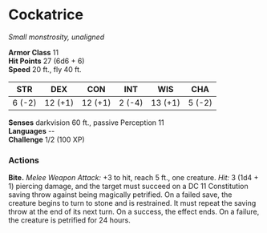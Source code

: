 # Cockatrice 
_Small monstrosity, unaligned_

**Armor Class** 11    
**Hit Points** 27 (6d6 + 6)    
**Speed** 20 ft., fly 40 ft. 

| STR      | DEX     | CON      | INT     | WIS     | CHA     |
|----------|---------|----------|---------|---------|---------|
| 6 (-2)   | 12 (+1) | 12 (+1)  | 2 (-4)  | 13 (+1) | 5 (-2)  |

**Senses** darkvision 60 ft., passive Perception 11    
**Languages** --    
**Challenge** 1/2 (100 XP) 

### Actions 
**Bite.** _Melee Weapon Attack:_ +3 to hit, reach 5 ft., one creature. _Hit:_ 3 (1d4 + 1) piercing damage, and the target must succeed on a DC 11 Constitution saving throw against being magically petrified. On a failed save, the creature begins to turn to stone and is restrained. It must repeat the saving throw at the end of its next turn. On a success, the effect ends. On a failure, the creature is petrified for 24 hours.
